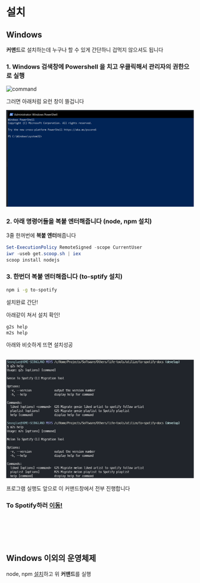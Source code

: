 # 설치

## Windows

**커맨드**로 설치하는데 누구나 할 수 있게 간단하니 겁먹지 않으셔도 됩니다

### 1. **Windows** 검색창에 **Powershell** 을 치고 우클릭해서 **관리자의 권한으로 실행**

![command](https://user-images.githubusercontent.com/27716524/123204750-abd5f780-d4f3-11eb-9698-3190870e55ed.png)

그러면 아래처럼 요런 창이 뜰겁니다

![powershell](../assets/screenshot/powershell.png)

### 2. 아래 **명령어**들을 **복붙 엔터**해줍니다 (node, npm 설치)
3줄 한꺼번에 **복붙 엔터**해줍니다
```powershell
Set-ExecutionPolicy RemoteSigned -scope CurrentUser
iwr -useb get.scoop.sh | iex
scoop install nodejs
```

### 3. 한번더 복붙 엔터해줍니다 (to-sptify 설치)
```bash
npm i -g to-spotify
```
설치완료 간단!


아래같이 쳐서 설치 확인!
```
g2s help
m2s help
```

아래와 비슷하게 뜨면 설치성공

<br/>

<img src="../assets/screenshot/help.png" width="700"/>


프로그램 실행도 앞으로 이 커맨드창에서 전부 진행합니다


### To Spotify하러 [이동!](./usage)


<br/>
<br/>
<br/>
<br/>

## Windows 이외의 운영체제
node, npm [설치](https://nodejs.org/ko/download/)하고 위 **커맨드**를 실행


<br/>
<br/>
